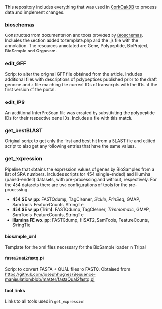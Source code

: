 This repository includes everything that was used in [CorkOakDB](https://corkoakdb.org) to process data and implement changes.

### bioschemas
Constructed from documentation and tools provided by [Bioschemas](https://bioschemas.org).
Includes the section added to template.php and the .js file with the annotation. The resources annotated are Gene, Polypeptide, BioProject, BioSample and Organism.

### edit_GFF
Script to alter the original GFF file obtained from the article. Includes additional files with descriptions of polypeptides published prior to the draft genome and a file matching the current IDs of transcripts with the IDs of the first version of the portal.

### edit_IPS
An additional InterProScan file was created by substituting the polypeptide IDs for their respective gene IDs. Includes a file with this match.

### get_bestBLAST
Original script to get only the first and best hit from a BLAST file and edited script to also get any following entries that have the same values.

### get_expression
Pipeline that obtains the expression values of genes by BioSamples from a list of SRA numbers. Includes scripts for 454 (single-ended) and Illumina (paired-ended) datasets, with pre-processing and without, respectively. For the 454 datasets there are two configurations of tools for the pre-processing.
- **454 SE w. pp**: FASTQdump, TagCleaner, _Sickle, PrinSeq_, GMAP, SamTools, FeatureCounts, StringTie
- **454 SE w. pp (Trim)**: FASTQdump, TagCleaner, _Trimmomatic_, GMAP, SamTools, FeatureCounts, StringTie
- **Illumina PE wo. pp**: FASTQdump, HISAT2, SamTools, FeatureCounts, StringTie

#### biosample_xml
Template for the xml files necessary for the BioSample loader in Tripal.

#### fastaQual2fastq.pl
Script to convert FASTA + QUAL files to FASTQ. Obtained from https://github.com/josephhughes/Sequence-manipulation/blob/master/fastaQual2fastq.pl

#### tool_links
Links to all tools used in `get_expression`
